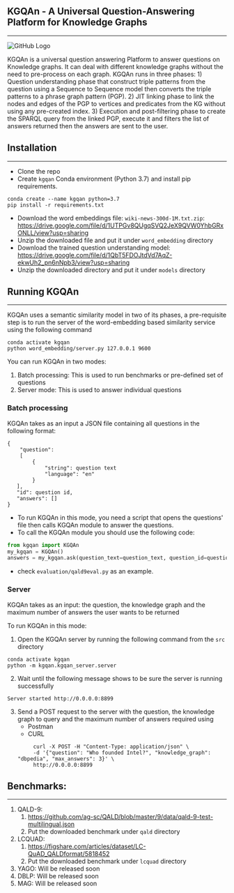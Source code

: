  KGQAn - A Universal Question-Answering Platform for Knowledge Graphs 
 ---
 - - - - -
![GitHub Logo](logo/architecture.png)

KGQAn is a universal question answering Platform to answer questions on Knowledge graphs. It can deal with different
knowledge graphs without the need to pre-process on each graph. KGQAn runs in three phases: 1) Question understanding phase
that construct triple patterns from the question using a Sequence to Sequence model then converts the triple patterns to 
a phrase graph pattern (PGP). 2) JIT linking phase to link the nodes and edges of the PGP to vertices and predicates from
the KG without using any pre-created index. 3) Execution and post-filtering phase to create the SPARQL query from the linked
PGP, execute it and filters the list of answers returned then the answers are sent to the user.


Installation
-----------
- - - - 
* Clone the repo
* Create `kgqan` Conda environment (Python 3.7) and install pip requirements.
```
conda create --name kgqan python=3.7
pip install -r requirements.txt
```
* Download the word embeddings file: `wiki-news-300d-1M.txt.zip`:  
https://drive.google.com/file/d/1UTPGv8QUgqSVQ2JeX9QVW0YhbGRxONLL/view?usp=sharing
* Unzip the downloaded file and put it under `word_embedding` directory
* Download the trained question understanding model: https://drive.google.com/file/d/1QbT5FDOJtdVd7AqZ-ekwUh2_pn6nNpb3/view?usp=sharing
* Unzip the downloaded directory and put it under `models` directory

Running KGQAn
------------
- - - - 

KGQAn uses a semantic similarity model in two of its phases, a pre-requisite step is to run the server of the
word-embedding based similarity service using the following command
 ```
 conda activate kgqan
 python word_embedding/server.py 127.0.0.1 9600
 ```
You can run KGQAn in two modes:
1. Batch processing: This is used to run benchmarks or pre-defined set of questions
2. Server mode: This is used to answer individual questions

### Batch processing ###
KGQAn takes as an input a JSON file containing all questions in the following format:
```
{
    "question": 
    [
        {
            "string": question text
            "language": "en"
        }
   ],
   "id": question id,
   "answers": []
}
```
* To run KGQAn in this mode, you need a script that opens the questions' file then calls KGQAn module to answer the questions.
* To call the KGQAn module you should use the following code:
```python
from kgqan import KGQAn
my_kgqan = KGQAn()
answers = my_kgqan.ask(question_text=question_text, question_id=question['id'], knowledge_graph=knowledge_graph)
```
* check `evaluation/qald9eval.py` as an example.
### Server ###
KGQAn takes as an input: the question, the knowledge graph and the maximum number of answers the user wants to be returned

To run KGQAn in this mode:
1. Open the KGQAn server by running the following command from the `src` directory
```
conda activate kgqan
python -m kgqan.kgqan_server.server
```
2. Wait until the following message shows to be sure the server is running successfully
```
Server started http://0.0.0.0:8899
```
3. Send a POST request to the server with the question, the knowledge graph to query and the maximum number of answers required using
   * Postman
   * CURL
   ```
        curl -X POST -H "Content-Type: application/json" \
        -d '{"question": "Who founded Intel?", "knowledge_graph": "dbpedia", "max_answers": 3}' \
        http://0.0.0.0:8899
   ```

Benchmarks:
-
- - - -
1. QALD-9:
   1. https://github.com/ag-sc/QALD/blob/master/9/data/qald-9-test-multilingual.json
   2. Put the downloaded benchmark under `qald` directory
2. LCQUAD:
   1. https://figshare.com/articles/dataset/LC-QuAD_QALDformat/5818452
   2. Put the downloaded benchmark under `lcquad` directory
3. YAGO: Will be released soon
4. DBLP: Will be released soon
5. MAG: Will be released soon
